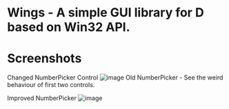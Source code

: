 
# Wings - A simple GUI library for D based on Win32 API.

# Screenshots
Changed NumberPicker Control
![image](https://user-images.githubusercontent.com/8840907/218278632-025c80b1-be2c-44ec-8fd5-1ba57c3e3f5d.png)
Old NumberPicker - See the weird behaviour of first two controls.

Improved NumberPicker
![image](https://user-images.githubusercontent.com/8840907/218278673-b9cecaac-1cb3-4865-92d9-5d85ba0c2ef8.png)
